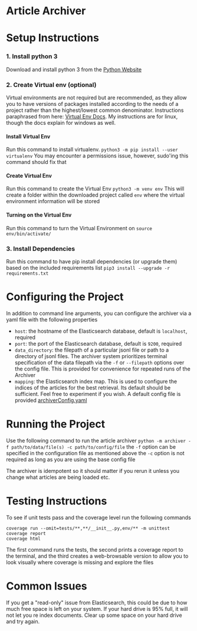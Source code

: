 # Article Archiver

# Setup Instructions

### 1. Install python 3
Download and install python 3 from the [Python Website](https://www.python.org/downloads/)

### 2. Create Virtual env (optional)
Virtual environments are not required but are recommended, as they allow you to have versions of packages installed
according to the needs of a project rather than the highest/lowest common denominator. Instructions paraphrased from
here: [Virtual Env Docs](https://packaging.python.org/guides/installing-using-pip-and-virtual-environments/). My instructions
are for linux, though the docs explain for windows as well.

#### Install Virtual Env
Run this command to install virtualenv.
`python3 -m pip install --user virtualenv`
You may encounter a permissions issue, however, sudo'ing this command should fix that 

#### Create Virtual Env
Run this command to create the Virtual Env
`python3 -m venv env`
This will create a folder within the downloaded project called `env` where the virtual environment information will be stored

#### Turning on the Virtual Env
Run this command to turn the Virtual Environment on
`source env/bin/activate/`

### 3. Install Dependencies
Run this command to have pip install dependencies (or upgrade them) based on the included requirements list
`pip3 install --upgrade -r requirements.txt`

# Configuring the Project
In addition to command line arguments, you can configure the archiver via a yaml file with the following properties
* `host`: the hostname of the Elasticsearch database, default is `localhost`, required
* `port`: the port of the Elasticsearch database, default is `9200`, required
* `data_directory`: the filepath of a particular jsonl file or path to a directory of jsonl files. The archiver system
    prioritizes terminal specification of the data filepath via the `-f` or `--filepath` options over the config file.
    This is provided for convenience for repeated runs of the Archiver
* `mapping`: the Elasticsearch index map. This is used to configure the indices of the articles for the best retrieval.
    Its default should be sufficient. Feel free to experiment if you wish.
A default config file is provided [archiverConfig.yaml](archiverConfig.yaml)

# Running the Project
Use the following command to run the article archiver
`python -m archiver -f path/to/data/file(s) -c path/to/config/file`
the `-f` option can be specified in the configuration file as mentioned above
the `-c` option is not required as long as you are using the base config file

The archiver is idempotent so it should matter if you rerun it unless you change what articles are being loaded etc.

# Testing Instructions
To see if unit tests pass and the coverage level run the following commands
```
coverage run --omit=tests/**,**/__init__.py,env/** -m unittest
coverage report
coverage html
```
The first command runs the tests, the second prints a coverage report to the terminal, and the third creates a web-browsable
version to allow you to look visually where coverage is missing and explore the files

# Common Issues
If you get a "read-only" issue from Elasticsearch, this could be due to how much free space is left on your system. If
your hard drive is 95% full, it will not let you re index documents. Clear up some space on your hard drive and try
again.